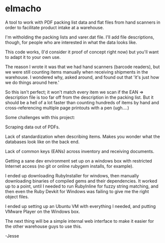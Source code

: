 # elmacho
A tool to work with PDF packing list data and flat files from hand scanners in order to facilitate product intake at a warehouse.

I'm witholding the packing lists and varer.dat file. I'll add file descriptions, though, 
for people who are interested in what the data looks like.

This code works, (I'd consider it proof of concept right now) but you'll want to adapt it to your own use.

The reason I wrote it was that we had hand scanners (barcode readers), but we were still counting items manually when
receiving shipments in the warehouse. I wondered why, asked around, and found out that 'it's just how we do things
around here.'

So this isn't perfect; it won't match every item we scan if the EAN => description file is too far off from the 
description in the packing list. But it should be a hell of a lot faster than counting hundreds of items by hand 
and cross-referencing multiple page printouts with a pen (ugh....)


Some challenges with this project:

Scraping data out of PDFs.

Lack of standardization when describing items. Makes you wonder what the databases look like on the back end. 

Lack of common keys (EANs) across inventory and receiving documents.

Getting a sane dev environment set up on a windows box with restricted Internet access (no git or online rubygem
installs, for example). 

I ended up downloading RubyInstaller for windows, then manually downloading binaries of compiled gems and
their dependencies. It worked up to a point, until I needed to run RubyInline for fuzzy string matching, and then
even the Ruby Devkit for Windows was failing to give me the right object files. 

I ended up setting up an Ubuntu VM with everything I needed, and putting VMware Player on the Windows box. 

The next thing will be a simple internal web interface to make it easier for the other warehouse guys to use
this.

-Jesse
